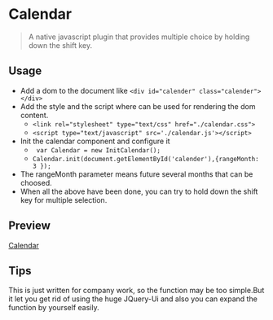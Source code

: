 # Calendar
> A native javascript plugin that provides multiple choice by holding down the shift key.

 ## Usage
  - Add a dom to the document like `<div id="calender" class="calender"></div>`
  - Add the style and the script where can be used for rendering the dom content.
    * ```<link rel="stylesheet" type="text/css" href="./calendar.css">```
    * ```<script type="text/javascript" src='./calendar.js'></script>```
  - Init the calendar component and configure it 
    * ` var Calendar = new InitCalendar();` 
    * `Calendar.init(document.getElementById('calender'),{rangeMonth: 3 });`
  - The rangeMonth parameter means future several months that can be choosed.
  - When all the above have been done, you can try to hold down the shift key for multiple selection.
## Preview
 [Calendar](https://jsfiddle.net/douglasvegas/5fL5af9o/)
## Tips

This is just written for  company work, so the function may be too simple.But it let you get rid of using the huge JQuery-Ui and also 
you can expand the function by yourself easily.
